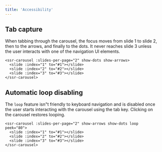 ```yaml
---
title: 'Accessibility'
---
```


## Tab capture

When tabbing through the carousel, the focus moves from slide 1 to slide 2, then to the arrows, and finally to the dots. It never reaches slide 3 unless the user interacts with one of the navigation UI elements.

<demos-accessibility-tab-capture></demos-accessibility-tab-capture>

```vue
<ssr-carousel :slides-per-page="2" show-dots show-arrows>
  <slide :index="1" to="#1"></slide>
  <slide :index="2" to="#2"></slide>
  <slide :index="3" to="#3"></slide>
</ssr-carousel>
```

## Automatic loop disabling

The `loop` feature isn"t friendly to keyboard navigation and is disabled once the user starts interacting with the carousel using the tab key. Clicking on the carousel restores looping.

<demos-accessibility-loop-disabling></demos-accessibility-loop-disabling>

```vue
<ssr-carousel :slides-per-page="2" show-arrows show-dots loop peek="80">
  <slide :index="1" to="#1"></slide>
  <slide :index="2" to="#2"></slide>
  <slide :index="3" to="#3"></slide>
</ssr-carousel>
```
